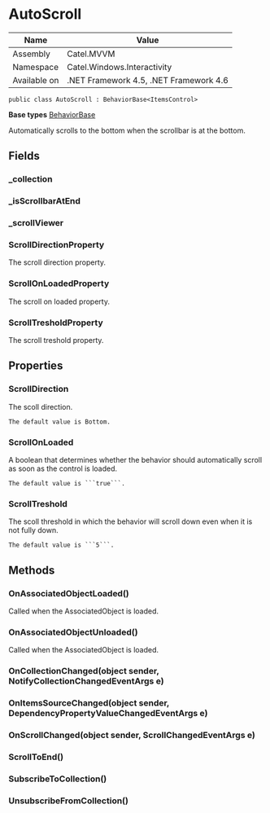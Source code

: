 

# AutoScroll

Name|Value
---|---
Assembly|Catel.MVVM
Namespace|Catel.Windows.Interactivity
Available on|.NET Framework 4.5, .NET Framework 4.6

```
public class AutoScroll : BehaviorBase<ItemsControl>
```

**Base types**
[BehaviorBase]()


Automatically scrolls to the bottom when the scrollbar is at the bottom.



## Fields

### _collection

### _isScrollbarAtEnd

### _scrollViewer

### ScrollDirectionProperty

The scroll direction property.



### ScrollOnLoadedProperty

The scroll on loaded property.



### ScrollTresholdProperty

The scroll treshold property.



## Properties

### ScrollDirection

The scoll direction.
    


    The default value is Bottom.



### ScrollOnLoaded

A boolean that determines whether the behavior should automatically scroll as soon as the 
    control is loaded.
    


    The default value is ```true```.



### ScrollTreshold

The scoll threshold in which the behavior will scroll down even when it is not fully down.
    


    The default value is ```5```.



## Methods

### OnAssociatedObjectLoaded()

Called when the AssociatedObject is loaded.



### OnAssociatedObjectUnloaded()

Called when the AssociatedObject is loaded.



### OnCollectionChanged(object sender, NotifyCollectionChangedEventArgs e)

### OnItemsSourceChanged(object sender, DependencyPropertyValueChangedEventArgs e)

### OnScrollChanged(object sender, ScrollChangedEventArgs e)

### ScrollToEnd()

### SubscribeToCollection()

### UnsubscribeFromCollection()

